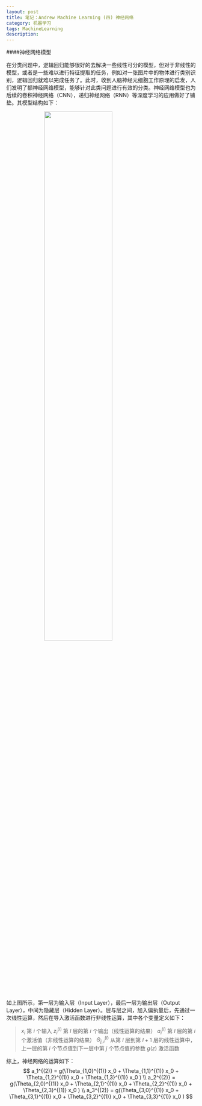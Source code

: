```yaml
---
layout: post
title: 笔记：Andrew Machine Learning (四) 神经网络
category: 机器学习
tags: MachineLearning
description: 
---
```

<script type="text/javascript" src="http://cdn.mathjax.org/mathjax/latest/MathJax.js?config=default"></script>

<style>
img{
    width: 60%;
    padding-left: 20%;
}
</style>

####神经网络模型

在分类问题中，逻辑回归能够很好的去解决一些线性可分的模型，但对于非线性的模型，或者是一些难以进行特征提取的任务，例如对一张图片中的物体进行类别识别，逻辑回归就难以完成任务了。此时，收到人脑神经元细胞工作原理的启发，人们发明了额神经网络模型，能够针对此类问题进行有效的分类。神经网络模型也为后续的卷积神经网络（CNN），递归神经网络（RNN）等深度学习的应用做好了铺垫。其模型结构如下：

![](https://res.cloudinary.com/bxy1994/image/upload/v1546604179/NN_model_krcmvy.png) 

如上图所示，第一层为输入层（Input Layer），最后一层为输出层（Output Layer），中间为隐藏层（Hidden Layer）。层与层之间，加入偏执量后，先通过一次线性运算，然后在导入激活函数进行非线性运算，其中各个变量定义如下：
> $x_i$ 第 $i$ 个输入
> $z_i^{(l)}$ 第 $l$ 层的第 $i$ 个输出（线性运算的结果）
> $a_i^{(l)}$ 第 $l$ 层的第 $i$ 个激活值（非线性运算的结果）
> $\Theta_{j,i}^{(l)}$ 从第 $l$ 层到第 $l+1$ 层的线性运算中，上一层的第 $i$ 个节点值到下一层中第 $j$ 个节点值的参数
> $g(z)$ 激活函数

综上，神经网络的运算如下：
$$
a_1^{(2)} = g(\Theta_{1,0}^{(1)} x_0 + \Theta_{1,1}^{(1)} x_0  + \Theta_{1,2}^{(1)} x_0  + \Theta_{1,3}^{(1)} x_0 )   \\
a_2^{(2)} = g(\Theta_{2,0}^{(1)} x_0 + \Theta_{2,1}^{(1)} x_0  + \Theta_{2,2}^{(1)} x_0  + \Theta_{2,3}^{(1)} x_0 )   \\
a_3^{(2)} = g(\Theta_{3,0}^{(1)} x_0 + \Theta_{3,1}^{(1)} x_0  + \Theta_{3,2}^{(1)} x_0  + \Theta_{3,3}^{(1)} x_0 )  
$$
